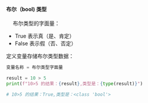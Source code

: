 #### 布尔（bool) 类型

&emsp; 布尔类型的字面量：

- True	表示真（是、肯定）
- False 	表示假（否、否定）

定义变量存储布尔类型数据：

```python
变量名称 = 布尔类型字面量
```

```python
result = 10 > 5
print(f"10>5 的结果：{result},类型是：{type(result)}")

# 10>5 的结果：True,类型是：<class 'bool'>
```

